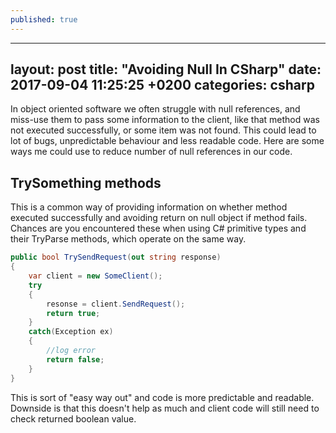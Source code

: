 ```yaml
---
published: true
---
```

---
layout: post
title:  "Avoiding Null In CSharp"
date:   2017-09-04 11:25:25 +0200
categories: csharp
---

In object oriented software we often struggle with null references, and miss-use them to pass some information to the client, like
that method was not executed successfully, or some item was not found.
This could lead to lot of bugs, unpredictable behaviour and less readable code.
Here are some ways me could use to reduce number of null references in our code.

## TrySomething methods

This is a common way of providing information on whether method executed successfully and avoiding return on null object if method fails. Chances are you encountered these when using C# primitive types and their TryParse methods, which operate on the same way.
    
```csharp
public bool TrySendRequest(out string response)
{
	var client = new SomeClient();
	try
	{
		resonse = client.SendRequest();
		return true;
	}
	catch(Exception ex)
	{
		//log error
		return false;
	}
}
```
    
This is sort of "easy way out" and code is more predictable and readable. Downside is that this doesn't help as much and client code will still need to check returned boolean value. 
